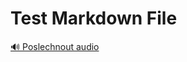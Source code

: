 
# Test Markdown File

[🔊 Poslechnout audio](/data/7-paragraphs/audio/chapter_unknown/para_001-Test-Markdown-File.mp3)
